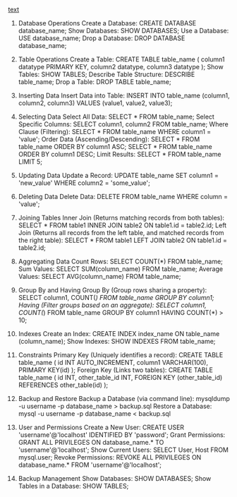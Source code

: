 [text](https://dev.mysql.com/doc/refman/8.4/en/)


1. Database Operations
Create a Database:
    CREATE DATABASE database_name;
Show Databases:
    SHOW DATABASES;
Use a Database:
    USE database_name;
Drop a Database:
    DROP DATABASE database_name;

2. Table Operations
Create a Table:
    CREATE TABLE table_name (
        column1 datatype PRIMARY KEY,
        column2 datatype,
        column3 datatype
    );
Show Tables:
    SHOW TABLES;
Describe Table Structure:
    DESCRIBE table_name;
Drop a Table:
    DROP TABLE table_name;

3. Inserting Data
    Insert Data into Table:
    INSERT INTO table_name (column1, column2, column3)
    VALUES (value1, value2, value3);

4. Selecting Data
    Select All Data:
        SELECT * FROM table_name;
    Select Specific Columns:
        SELECT column1, column2 FROM table_name;
    Where Clause (Filtering):
        SELECT * FROM table_name WHERE column1 = 'value';
    Order Data (Ascending/Descending):
        SELECT * FROM table_name ORDER BY column1 ASC;
        SELECT * FROM table_name ORDER BY column1 DESC;
    Limit Results:
        SELECT * FROM table_name LIMIT 5;

5. Updating Data
Update a Record:
    UPDATE table_name SET column1 = 'new_value' WHERE column2 = 'some_value';

6. Deleting Data
Delete Data:
    DELETE FROM table_name WHERE column = 'value';

7. Joining Tables
Inner Join (Returns matching records from both tables):
    SELECT * FROM table1
    INNER JOIN table2 ON table1.id = table2.id;
Left Join (Returns all records from the left table, and matched records from the right table):
    SELECT * FROM table1
    LEFT JOIN table2 ON table1.id = table2.id;

8. Aggregating Data
Count Rows:
    SELECT COUNT(*) FROM table_name;
Sum Values:
    SELECT SUM(column_name) FROM table_name;
Average Values:
    SELECT AVG(column_name) FROM table_name;

9. Group By and Having
Group By (Group rows sharing a property):
    SELECT column1, COUNT(*) FROM table_name GROUP BY column1;
Having (Filter groups based on an aggregate):
    SELECT column1, COUNT(*) FROM table_name GROUP BY column1 HAVING COUNT(*) > 10;

10. Indexes
Create an Index:
    CREATE INDEX index_name ON table_name (column_name);
Show Indexes:
    SHOW INDEXES FROM table_name;

11. Constraints
Primary Key (Uniquely identifies a record):
    CREATE TABLE table_name (
        id INT AUTO_INCREMENT,
        column1 VARCHAR(100),
        PRIMARY KEY(id)
    );
Foreign Key (Links two tables):
    CREATE TABLE table_name (
        id INT,
        other_table_id INT,
        FOREIGN KEY (other_table_id) REFERENCES other_table(id)
    );

12. Backup and Restore
Backup a Database (via command line):
    mysqldump -u username -p database_name > backup.sql
Restore a Database:
    mysql -u username -p database_name < backup.sql

13. User and Permissions
Create a New User:
    CREATE USER 'username'@'localhost' IDENTIFIED BY 'password';
Grant Permissions:
    GRANT ALL PRIVILEGES ON database_name.* TO 'username'@'localhost';
Show Current Users:
    SELECT User, Host FROM mysql.user;
Revoke Permissions:
    REVOKE ALL PRIVILEGES ON database_name.* FROM 'username'@'localhost';

14. Backup Management
Show Databases:
    SHOW DATABASES;
Show Tables in a Database:
    SHOW TABLES;